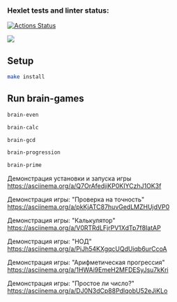 ### Hexlet tests and linter status:
[![Actions Status](https://github.com/olesya-syrtina/frontend-project-44/actions/workflows/hexlet-check.yml/badge.svg)](https://github.com/olesya-syrtina/frontend-project-44/actions)

<a href="https://codeclimate.com/github/olesya-syrtina/frontend-project-44/maintainability"><img src="https://api.codeclimate.com/v1/badges/a1c7d1e394f23301c04a/maintainability" /></a>


## Setup

```bash
make install
```

## Run brain-games

```bash
brain-even
```

```bash
brain-calc
```

```bash
brain-gcd
```

```bash
brain-progression
```

```bash
brain-prime
```

Демонстрация установки и запуска игры
<a href="https://asciinema.org/a/Q7OrAfedjiKP0KIYCzhJ1OK3f">
https://asciinema.org/a/Q7OrAfedjiKP0KIYCzhJ1OK3f
</a>

Демонстрация игры: "Проверка на точность"
<a href="https://asciinema.org/a/pkKjATC87huvGedLMZHUjdVP0">
https://asciinema.org/a/pkKjATC87huvGedLMZHUjdVP0
</a>

Демонстрация игры: "Калькулятор"
<a href="https://asciinema.org/a/V0RTRdLFjrPV1XdTp7f8IatAP">
https://asciinema.org/a/V0RTRdLFjrPV1XdTp7f8IatAP
</a>

Демонстрация игры: "НОД"
<a href="https://asciinema.org/a/PiJh54KXgqcUQdUiqb6urCcoA">
https://asciinema.org/a/PiJh54KXgqcUQdUiqb6urCcoA
</a>

Демонстрация игры: "Арифметическая прогрессия"
<a href="https://asciinema.org/a/1HWAi9EmeH2MFDESyJsu7kKri">
https://asciinema.org/a/1HWAi9EmeH2MFDESyJsu7kKri
</a>

Демонстрация игры: "Простое ли число?"
<a href="https://asciinema.org/a/DJ0N3dCp88PdlqobU52eJiKLo">
https://asciinema.org/a/DJ0N3dCp88PdlqobU52eJiKLo
</a>